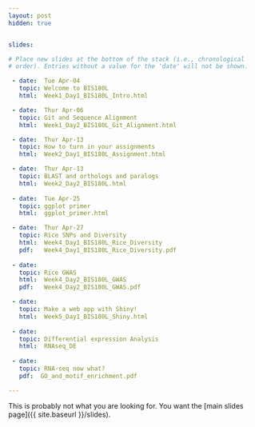 ```yaml
---
layout: post
hidden: true


slides:

# Place new slides at the bottom of the stack (i.e., chronological
# order). Entries without a value for the 'date' will not be shown.

 - date:  Tue Apr-04
   topic: Welcome to BIS180L
   html:  Week1_Day1_BIS180L_Intro.html

 - date:  Thur Apr-06
   topic: Git and Sequence Alignment
   html:  Week1_Day2_BIS180L_Git_Alignment.html

 - date:  Thur Apr-13
   topic: How to turn in your assignments
   html:  Week2_Day1_BIS180L_Assignment.html

 - date:  Thur Apr-13
   topic: BLAST and orthologs and paralogs
   html:  Week2_Day2_BIS180L.html
   
 - date:  Tue Apr-25
   topic: ggplot primer
   html:  ggplot_primer.html

 - date:  Thur Apr-27
   topic: Rice SNPs and Diversity
   html:  Week4_Day1_BIS180L_Rice_Diversity
   pdf:   Week4_Day1_BIS180L_Rice_Diversity.pdf
   
 - date:  
   topic: Rice GWAS
   html:  Week4_Day2_BIS180L_GWAS
   pdf:   Week4_Day2_BIS180L_GWAS.pdf

 - date:  
   topic: Make a web app with Shiny!
   html:  Week5_Day1_BIS180L_Shiny.html
   
 - date:  
   topic: Differential expression Analysis
   html:  RNAseq_DE
   
 - date:  
   topic: RNA-seq now what?
   pdf:  GO_and_motif_enrichment.pdf

---
```


This is probably not what you are looking for. You want the [main slides page]({{ site.baseurl }}/slides).
